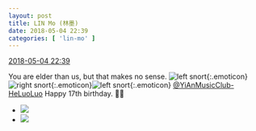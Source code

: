 ```yaml
---
layout: post
title: LIN Mo (林墨)
date: 2018-05-04 22:39
categories: [ 'lin-mo' ]
---
```


<div class="weibo-info">
  <a href="https://weibo.com/6108312042/Gf8Jo5vuz">2018-05-04 22:39</a>
</div>

You are elder than us, but that makes no sense. ![left snort](https://img.t.sinajs.cn/t4/appstyle/expression/ext/normal/43/2018new_zuohengheng_org.png){:.emoticon}![right snort](https://img.t.sinajs.cn/t4/appstyle/expression/ext/normal/c1/2018new_youhengheng_org.png){:.emoticon}![left snort](https://img.t.sinajs.cn/t4/appstyle/expression/ext/normal/43/2018new_zuohengheng_org.png){:.emoticon} [@YiAnMusicClub-HeLuoLuo](https://weibo.com/u/6117570574) Happy 17th birthday. 🎁🎂

<!-- more -->

<ul class="weibo-pic-list-1">
  <li class="weibo-pic">
    <a href="http://wx4.sinaimg.cn/mw690/006FnQZYly1fqzoqhkh40j30dc0hsgua.jpg"><img src="http://wx4.sinaimg.cn/thumb150/006FnQZYly1fqzoqhkh40j30dc0hsgua.jpg"/></a>
  </li>
  <li class="weibo-pic">
    <a href="http://wx4.sinaimg.cn/mw690/006FnQZYly1fqzoqdqicsj30dc0hsaji.jpg"><img src="http://wx4.sinaimg.cn/thumb150/006FnQZYly1fqzoqdqicsj30dc0hsaji.jpg"/></a>
  </li>
</ul>
